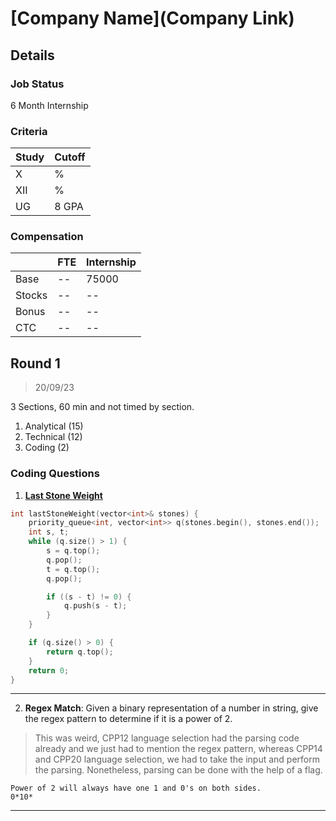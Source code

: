 # [Company Name](Company Link)

## Details

### Job Status

6 Month Internship

### Criteria

| Study | Cutoff |
|-------|--------|
| X     | %      |
| XII   | %      |
| UG    | 8 GPA  |

[comment]: # (Any other details go under this. This is a comment)

### Compensation

|        | FTE | Internship |
|--------|-----|------------|
| Base   | --  | 75000      |
| Stocks | --  | --         |
| Bonus  | --  | --         |
| CTC    | --  | --         |

[comment]: # (Details about the rounds go under this comment.)

## Round 1

> 20/09/23

[comment]: # (Summary of the sections and experience below this comment.)

3 Sections, 60 min and not timed by section.

1. Analytical (15)
2. Technical (12)
3. Coding (2)

### Coding Questions

1. **[Last Stone Weight](https://leetcode.com/problems/last-stone-weight/)**

[comment]: # (Add any resources or links or code to this question under this comment.)

```cpp
int lastStoneWeight(vector<int>& stones) {
    priority_queue<int, vector<int>> q(stones.begin(), stones.end());
    int s, t;
    while (q.size() > 1) {
        s = q.top();
        q.pop();
        t = q.top();
        q.pop();

        if ((s - t) != 0) {
            q.push(s - t);
        }
    }

    if (q.size() > 0) {
        return q.top();
    }
    return 0;
}
```

---

2. **Regex Match**: Given a binary representation of a number in string, give the regex pattern to determine if it is a power of 2.

> This was weird, CPP12 language selection had the parsing code already and we just had to mention the regex pattern, whereas CPP14 and CPP20 language selection, we had to take the input and perform the parsing. Nonetheless, parsing can be done with the help of a flag.

[comment]: # (Add any resources or links or code to this question under this comment.)

```
Power of 2 will always have one 1 and 0's on both sides.
0*10*
```

---
